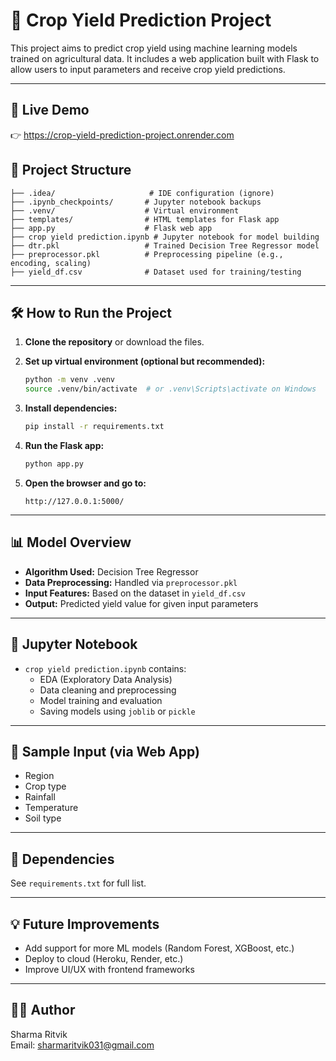 # 🌾 Crop Yield Prediction Project

This project aims to predict crop yield using machine learning models trained on agricultural data. It includes a web application built with Flask to allow users to input parameters and receive crop yield predictions.

---
## 🚀 Live Demo

👉 https://crop-yield-prediction-project.onrender.com

## 📁 Project Structure

```
├── .idea/                     # IDE configuration (ignore)
├── .ipynb_checkpoints/       # Jupyter notebook backups
├── .venv/                    # Virtual environment
├── templates/                # HTML templates for Flask app
├── app.py                    # Flask web app
├── crop yield prediction.ipynb # Jupyter notebook for model building
├── dtr.pkl                   # Trained Decision Tree Regressor model
├── preprocessor.pkl          # Preprocessing pipeline (e.g., encoding, scaling)
├── yield_df.csv              # Dataset used for training/testing
```

---

## 🛠️ How to Run the Project

1. **Clone the repository** or download the files.

2. **Set up virtual environment (optional but recommended):**
   ```bash
   python -m venv .venv
   source .venv/bin/activate  # or .venv\Scripts\activate on Windows
   ```

3. **Install dependencies:**
   ```bash
   pip install -r requirements.txt
   ```

4. **Run the Flask app:**
   ```bash
   python app.py
   ```

5. **Open the browser and go to:**
   ```
   http://127.0.0.1:5000/
   ```

---

## 📊 Model Overview

- **Algorithm Used:** Decision Tree Regressor
- **Data Preprocessing:** Handled via `preprocessor.pkl`
- **Input Features:** Based on the dataset in `yield_df.csv`
- **Output:** Predicted yield value for given input parameters

---

## 📓 Jupyter Notebook

- `crop yield prediction.ipynb` contains:
  - EDA (Exploratory Data Analysis)
  - Data cleaning and preprocessing
  - Model training and evaluation
  - Saving models using `joblib` or `pickle`

---

## 🧪 Sample Input (via Web App)

- Region
- Crop type
- Rainfall
- Temperature
- Soil type

---

## 📂 Dependencies

See `requirements.txt` for full list.

---

## 💡 Future Improvements

- Add support for more ML models (Random Forest, XGBoost, etc.)
- Deploy to cloud (Heroku, Render, etc.)
- Improve UI/UX with frontend frameworks

---

## 👨‍💻 Author

Sharma Ritvik  
Email: sharmaritvik031@gmail.com  


